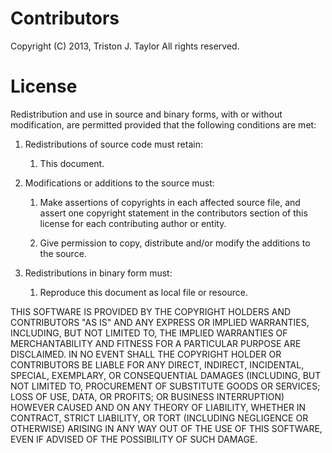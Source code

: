 Contributors
============

Copyright (C) 2013, Triston J. Taylor All rights reserved.

License
=======

Redistribution and use in source and binary forms, with or without modification,
are permitted provided that the following conditions are met:

1. Redistributions of source code must retain:

   1. This document.

2. Modifications or additions to the source must:

   1. Make assertions of copyrights in each affected source file, and assert one
      copyright statement in the contributors section of this license for each
      contributing author or entity.

   2. Give permission to copy, distribute and/or modify the additions to the source.

   

3. Redistributions in binary form must:

   1. Reproduce this document as local file or resource.

<DISCLAIMER>
THIS SOFTWARE IS PROVIDED BY THE COPYRIGHT HOLDERS AND CONTRIBUTORS "AS IS" AND
ANY EXPRESS OR IMPLIED WARRANTIES, INCLUDING, BUT NOT LIMITED TO, THE IMPLIED
WARRANTIES OF MERCHANTABILITY AND FITNESS FOR A PARTICULAR PURPOSE ARE
DISCLAIMED. IN NO EVENT SHALL THE COPYRIGHT HOLDER OR CONTRIBUTORS BE LIABLE
FOR ANY DIRECT, INDIRECT, INCIDENTAL, SPECIAL, EXEMPLARY, OR CONSEQUENTIAL
DAMAGES (INCLUDING, BUT NOT LIMITED TO, PROCUREMENT OF SUBSTITUTE GOODS OR
SERVICES; LOSS OF USE, DATA, OR PROFITS; OR BUSINESS INTERRUPTION) HOWEVER
CAUSED AND ON ANY THEORY OF LIABILITY, WHETHER IN CONTRACT, STRICT LIABILITY,
OR TORT (INCLUDING NEGLIGENCE OR OTHERWISE) ARISING IN ANY WAY OUT OF THE USE
OF THIS SOFTWARE, EVEN IF ADVISED OF THE POSSIBILITY OF SUCH DAMAGE.
</DISCLAIMER>
